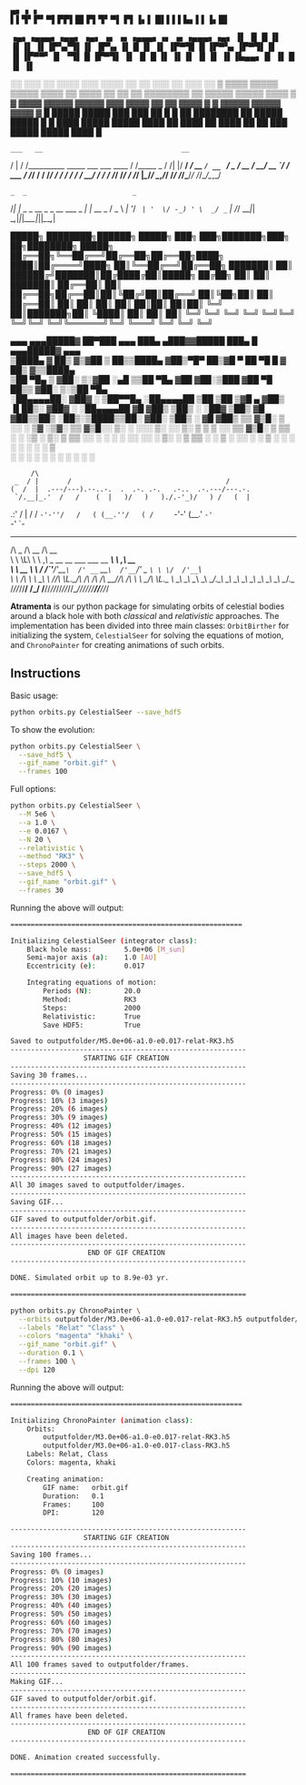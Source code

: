 
▄▖▗            ▗   
▌▌▜▘▛▘▀▌▛▛▌█▌▛▌▜▘▀▌
▛▌▐▖▌ █▌▌▌▌▙▖▌▌▐▖█▌

 ▗▄▖▗▄▄▄▖▗▄▄▖  ▗▄▖ ▗▖  ▗▖▗▄▄▄▖▗▖  ▗▖▗▄▄▄▖▗▄▖ 
▐▌ ▐▌ █  ▐▌ ▐▌▐▌ ▐▌▐▛▚▞▜▌▐▌   ▐▛▚▖▐▌  █ ▐▌ ▐▌
▐▛▀▜▌ █  ▐▛▀▚▖▐▛▀▜▌▐▌  ▐▌▐▛▀▀▘▐▌ ▝▜▌  █ ▐▛▀▜▌
▐▌ ▐▌ █  ▐▌ ▐▌▐▌ ▐▌▐▌  ▐▌▐▙▄▄▖▐▌  ▐▌  █ ▐▌ ▐▌
                                             
░░      ░░░        ░░       ░░░░      ░░░  ░░░░  ░░        ░░   ░░░  ░░        ░░░      ░░
▒  ▒▒▒▒  ▒▒▒▒▒  ▒▒▒▒▒  ▒▒▒▒  ▒▒  ▒▒▒▒  ▒▒   ▒▒   ▒▒  ▒▒▒▒▒▒▒▒    ▒▒  ▒▒▒▒▒  ▒▒▒▒▒  ▒▒▒▒  ▒
▓  ▓▓▓▓  ▓▓▓▓▓  ▓▓▓▓▓       ▓▓▓  ▓▓▓▓  ▓▓        ▓▓      ▓▓▓▓  ▓  ▓  ▓▓▓▓▓  ▓▓▓▓▓  ▓▓▓▓  ▓
█        █████  █████  ███  ███        ██  █  █  ██  ████████  ██    █████  █████        █
█  ████  █████  █████  ████  ██  ████  ██  ████  ██        ██  ███   █████  █████  ████  █
                                                                                          

    ___   __                                  __       
   /   | / /__________ _____ ___  ___  ____  / /_____ _
  / /| |/ __/ ___/ __ `/ __ `__ \/ _ \/ __ \/ __/ __ `/
 / ___ / /_/ /  / /_/ / / / / / /  __/ / / / /_/ /_/ / 
/_/  |_\__/_/   \__,_/_/ /_/ /_/\___/_/ /_/\__/\__,_/  
                                                       

    _  _                          _        
   /_\| |_ _ _ __ _ _ __  ___ _ _| |_ __ _ 
  / _ \  _| '_/ _` | '  \/ -_) ' \  _/ _` |
 /_/ \_\__|_| \__,_|_|_|_\___|_||_\__\__,_|
                                           

 █████╗ ████████╗██████╗  █████╗ ███╗   ███╗███████╗███╗   ██╗████████╗ █████╗ 
██╔══██╗╚══██╔══╝██╔══██╗██╔══██╗████╗ ████║██╔════╝████╗  ██║╚══██╔══╝██╔══██╗
███████║   ██║   ██████╔╝███████║██╔████╔██║█████╗  ██╔██╗ ██║   ██║   ███████║
██╔══██║   ██║   ██╔══██╗██╔══██║██║╚██╔╝██║██╔══╝  ██║╚██╗██║   ██║   ██╔══██║
██║  ██║   ██║   ██║  ██║██║  ██║██║ ╚═╝ ██║███████╗██║ ╚████║   ██║   ██║  ██║
╚═╝  ╚═╝   ╚═╝   ╚═╝  ╚═╝╚═╝  ╚═╝╚═╝     ╚═╝╚══════╝╚═╝  ╚═══╝   ╚═╝   ╚═╝  ╚═╝
                                                                               

 ▄▄▄     ▄▄▄█████▓ ██▀███   ▄▄▄       ███▄ ▄███▓▓█████  ███▄    █ ▄▄▄█████▓ ▄▄▄      
▒████▄   ▓  ██▒ ▓▒▓██ ▒ ██▒▒████▄    ▓██▒▀█▀ ██▒▓█   ▀  ██ ▀█   █ ▓  ██▒ ▓▒▒████▄    
▒██  ▀█▄ ▒ ▓██░ ▒░▓██ ░▄█ ▒▒██  ▀█▄  ▓██    ▓██░▒███   ▓██  ▀█ ██▒▒ ▓██░ ▒░▒██  ▀█▄  
░██▄▄▄▄██░ ▓██▓ ░ ▒██▀▀█▄  ░██▄▄▄▄██ ▒██    ▒██ ▒▓█  ▄ ▓██▒  ▐▌██▒░ ▓██▓ ░ ░██▄▄▄▄██ 
 ▓█   ▓██▒ ▒██▒ ░ ░██▓ ▒██▒ ▓█   ▓██▒▒██▒   ░██▒░▒████▒▒██░   ▓██░  ▒██▒ ░  ▓█   ▓██▒
 ▒▒   ▓▒█░ ▒ ░░   ░ ▒▓ ░▒▓░ ▒▒   ▓▒█░░ ▒░   ░  ░░░ ▒░ ░░ ▒░   ▒ ▒   ▒ ░░    ▒▒   ▓▒█░
  ▒   ▒▒ ░   ░      ░▒ ░ ▒░  ▒   ▒▒ ░░  ░      ░ ░ ░  ░░ ░░   ░ ▒░    ░      ▒   ▒▒ ░
  ░   ▒    ░        ░░   ░   ░   ▒   ░      ░      ░      ░   ░ ░   ░        ░   ▒   
      ░  ░           ░           ░  ░       ░      ░  ░         ░                ░  ░
                                                                                     

         /\                                                       
     _  / |       /                                      /        
    (  /  |  .---/---).--..-.  .  .-. .-.   .-..  .-.---/---.-.   
     `/.__|_.'  /   /    (  |   )/   )   )./.-'_)/   ) /   (  |   
 .:' /    |    /   /      `-'-''/   /   ( (__.''/   ( /     `-'-' 
(__.'     `-'                            `-'         `-           

 ______  __                                             __               
/\  _  \/\ \__                                         /\ \__            
\ \ \L\ \ \ ,_\  _ __    __      ___ ___      __    ___\ \ ,_\    __     
 \ \  __ \ \ \/ /\`'__\/'__`\  /' __` __`\  /'__`\/' _ `\ \ \/  /'__`\   
  \ \ \/\ \ \ \_\ \ \//\ \L\.\_/\ \/\ \/\ \/\  __//\ \/\ \ \ \_/\ \L\.\_ 
   \ \_\ \_\ \__\\ \_\\ \__/.\_\ \_\ \_\ \_\ \____\ \_\ \_\ \__\ \__/.\_\
    \/_/\/_/\/__/ \/_/ \/__/\/_/\/_/\/_/\/_/\/____/\/_/\/_/\/__/\/__/\/_/
                                                                         
                                                                         
**Atramenta** is our python package for simulating orbits of celestial bodies around a black hole with both *classical* and *relativistic* approaches. The implementation has been  divided into three main classes: `OrbitBirther` for initializing the system, `CelestialSeer` for solving the equations of motion, and `ChronoPainter` for creating animations of such orbits.

## Instructions

Basic usage: 

```sh
python orbits.py CelestialSeer --save_hdf5
```

To show the evolution:

```sh
python orbits.py CelestialSeer \
  --save_hdf5 \
  --gif_name "orbit.gif" \
  --frames 100
```

Full options:

```sh
python orbits.py CelestialSeer \
  --M 5e6 \
  --a 1.0 \
  --e 0.0167 \
  --N 20 \
  --relativistic \
  --method "RK3" \
  --steps 2000 \
  --save_hdf5 \
  --gif_name "orbit.gif" \
  --frames 30

```
Running the above will output:
```sh
=========================================================

Initializing CelestialSeer (integrator class):
    Black hole mass:        5.0e+06 [M_sun]
    Semi-major axis (a):    1.0 [AU]
    Eccentricity (e):       0.017

    Integrating equations of motion:
        Periods (N):        20.0
        Method:             RK3
        Steps:              2000
        Relativistic:       True
        Save HDF5:          True

Saved to outputfolder/M5.0e+06-a1.0-e0.017-relat-RK3.h5
----------------------------------------------------------
                  STARTING GIF CREATION
----------------------------------------------------------
Saving 30 frames...
----------------------------------------------------------
Progress: 0% (0 images)
Progress: 10% (3 images)
Progress: 20% (6 images)
Progress: 30% (9 images)
Progress: 40% (12 images)
Progress: 50% (15 images)
Progress: 60% (18 images)
Progress: 70% (21 images)
Progress: 80% (24 images)
Progress: 90% (27 images)
----------------------------------------------------------
All 30 images saved to outputfolder/images.
----------------------------------------------------------
Saving GIF...
----------------------------------------------------------
GIF saved to outputfolder/orbit.gif.
----------------------------------------------------------
All images have been deleted.
----------------------------------------------------------
                   END OF GIF CREATION
----------------------------------------------------------

DONE. Simulated orbit up to 8.9e-03 yr.

==========================================================
```

```sh
python orbits.py ChronoPainter \
  --orbits outputfolder/M3.0e+06-a1.0-e0.017-relat-RK3.h5 outputfolder/M3.0e+06-a1.0-e0.017-class-RK3.h5 \
  --labels "Relat" "Class" \
  --colors "magenta" "khaki" \
  --gif_name "orbit.gif" \
  --duration 0.1 \
  --frames 100 \
  --dpi 120
```
Running the above will output:
```sh
=========================================================

Initializing ChronoPainter (animation class):
    Orbits: 
        outputfolder/M3.0e+06-a1.0-e0.017-relat-RK3.h5
        outputfolder/M3.0e+06-a1.0-e0.017-class-RK3.h5
    Labels: Relat, Class
    Colors: magenta, khaki

    Creating animation:
        GIF name:   orbit.gif
        Duration:   0.1
        Frames:     100
        DPI:        120

----------------------------------------------------------
                  STARTING GIF CREATION
----------------------------------------------------------
Saving 100 frames...
----------------------------------------------------------
Progress: 0% (0 images)
Progress: 10% (10 images)
Progress: 20% (20 images)
Progress: 30% (30 images)
Progress: 40% (40 images)
Progress: 50% (50 images)
Progress: 60% (60 images)
Progress: 70% (70 images)
Progress: 80% (80 images)
Progress: 90% (90 images)
----------------------------------------------------------
All 100 frames saved to outputfolder/frames.
----------------------------------------------------------
Making GIF...
----------------------------------------------------------
GIF saved to outputfolder/orbit.gif.
----------------------------------------------------------
All frames have been deleted.
----------------------------------------------------------
                   END OF GIF CREATION
----------------------------------------------------------

DONE. Animation created successfully.

==========================================================
```